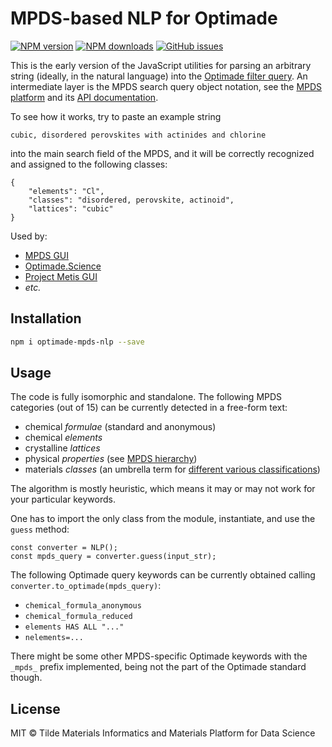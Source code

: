 MPDS-based NLP for Optimade
==========

[![NPM version](https://img.shields.io/npm/v/optimade-mpds-nlp.svg?style=flat)](https://www.npmjs.com/package/optimade-mpds-nlp)
[![NPM downloads](https://img.shields.io/npm/dm/optimade-mpds-nlp.svg?style=flat)](https://www.npmjs.com/package/optimade-mpds-nlp)
[![GitHub issues](https://img.shields.io/github/issues/mpds-io/optimade-mpds-nlp?style=flat)](https://github.com/mpds-io/optimade-mpds-nlp/issues)

This is the early version of the JavaScript utilities for parsing an arbitrary string (ideally, in the natural language) into the [Optimade filter query](https://github.com/Materials-Consortia/OPTIMADE/blob/master/optimade.rst#appendices). An intermediate layer is the MPDS search query object notation, see the [MPDS platform](https://mpds.io) and its [API documentation](https://mpds.io/developer/#Categories).

To see how it works, try to paste an example string

`cubic, disordered perovskites with actinides and chlorine`

into the main search field of the MPDS, and it will be correctly recognized and assigned to the following classes:

```
{
    "elements": "Cl",
    "classes": "disordered, perovskite, actinoid",
    "lattices": "cubic"
}
```

Used by:

- [MPDS GUI](https://github.com/mpds-io/ermac)
- [Optimade.Science](https://github.com/tilde-lab/optimade.science)
- [Project Metis GUI](https://github.com/basf/metis-gui)
- _etc._


## Installation

```sh
npm i optimade-mpds-nlp --save
```


## Usage

The code is fully isomorphic and standalone. The following MPDS categories (out of 15) can be currently detected in a free-form text:

- chemical _formulae_ (standard and anonymous)
- chemical _elements_
- crystalline _lattices_
- physical _properties_ (see [MPDS hierarchy](https://mpds.io/hierarchy))
- materials _classes_ (an umbrella term for [different various classifications](https://mpds.io/tutorial/#Classes))

The algorithm is mostly heuristic, which means it may or may not work for your particular keywords.

One has to import the only class from the module, instantiate, and use the `guess` method:

```
const converter = NLP();
const mpds_query = converter.guess(input_str);
```

The following Optimade query keywords can be currently obtained calling `converter.to_optimade(mpds_query)`:

- `chemical_formula_anonymous`
- `chemical_formula_reduced`
- `elements HAS ALL "..."`
- `nelements=...`

There might be some other MPDS-specific Optimade keywords with the `_mpds_` prefix implemented, being not the part of the Optimade standard though.


## License

MIT &copy; Tilde Materials Informatics and Materials Platform for Data Science
